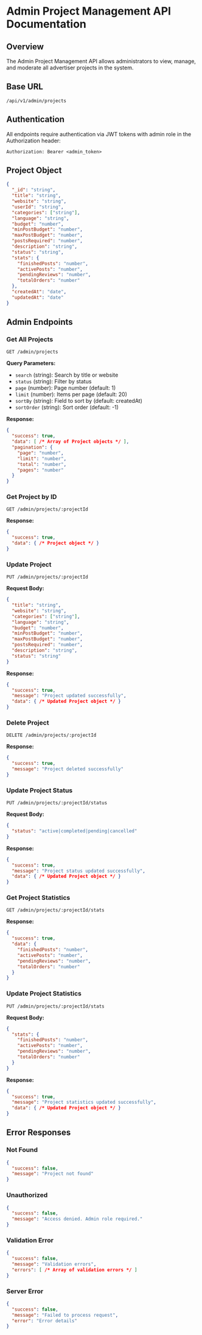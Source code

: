 # Admin Project Management API Documentation

## Overview
The Admin Project Management API allows administrators to view, manage, and moderate all advertiser projects in the system.

## Base URL
```
/api/v1/admin/projects
```

## Authentication
All endpoints require authentication via JWT tokens with admin role in the Authorization header:
```
Authorization: Bearer <admin_token>
```

## Project Object
```json
{
  "_id": "string",
  "title": "string",
  "website": "string",
  "userId": "string",
  "categories": ["string"],
  "language": "string",
  "budget": "number",
  "minPostBudget": "number",
  "maxPostBudget": "number",
  "postsRequired": "number",
  "description": "string",
  "status": "string",
  "stats": {
    "finishedPosts": "number",
    "activePosts": "number",
    "pendingReviews": "number",
    "totalOrders": "number"
  },
  "createdAt": "date",
  "updatedAt": "date"
}
```

## Admin Endpoints

### Get All Projects
```
GET /admin/projects
```

**Query Parameters:**
- `search` (string): Search by title or website
- `status` (string): Filter by status
- `page` (number): Page number (default: 1)
- `limit` (number): Items per page (default: 20)
- `sortBy` (string): Field to sort by (default: createdAt)
- `sortOrder` (string): Sort order (default: -1)

**Response:**
```json
{
  "success": true,
  "data": [ /* Array of Project objects */ ],
  "pagination": {
    "page": "number",
    "limit": "number",
    "total": "number",
    "pages": "number"
  }
}
```

### Get Project by ID
```
GET /admin/projects/:projectId
```

**Response:**
```json
{
  "success": true,
  "data": { /* Project object */ }
}
```

### Update Project
```
PUT /admin/projects/:projectId
```

**Request Body:**
```json
{
  "title": "string",
  "website": "string",
  "categories": ["string"],
  "language": "string",
  "budget": "number",
  "minPostBudget": "number",
  "maxPostBudget": "number",
  "postsRequired": "number",
  "description": "string",
  "status": "string"
}
```

**Response:**
```json
{
  "success": true,
  "message": "Project updated successfully",
  "data": { /* Updated Project object */ }
}
```

### Delete Project
```
DELETE /admin/projects/:projectId
```

**Response:**
```json
{
  "success": true,
  "message": "Project deleted successfully"
}
```

### Update Project Status
```
PUT /admin/projects/:projectId/status
```

**Request Body:**
```json
{
  "status": "active|completed|pending|cancelled"
}
```

**Response:**
```json
{
  "success": true,
  "message": "Project status updated successfully",
  "data": { /* Updated Project object */ }
}
```

### Get Project Statistics
```
GET /admin/projects/:projectId/stats
```

**Response:**
```json
{
  "success": true,
  "data": {
    "finishedPosts": "number",
    "activePosts": "number",
    "pendingReviews": "number",
    "totalOrders": "number"
  }
}
```

### Update Project Statistics
```
PUT /admin/projects/:projectId/stats
```

**Request Body:**
```json
{
  "stats": {
    "finishedPosts": "number",
    "activePosts": "number",
    "pendingReviews": "number",
    "totalOrders": "number"
  }
}
```

**Response:**
```json
{
  "success": true,
  "message": "Project statistics updated successfully",
  "data": { /* Updated Project object */ }
}
```

## Error Responses

### Not Found
```json
{
  "success": false,
  "message": "Project not found"
}
```

### Unauthorized
```json
{
  "success": false,
  "message": "Access denied. Admin role required."
}
```

### Validation Error
```json
{
  "success": false,
  "message": "Validation errors",
  "errors": [ /* Array of validation errors */ ]
}
```

### Server Error
```json
{
  "success": false,
  "message": "Failed to process request",
  "error": "Error details"
}
```